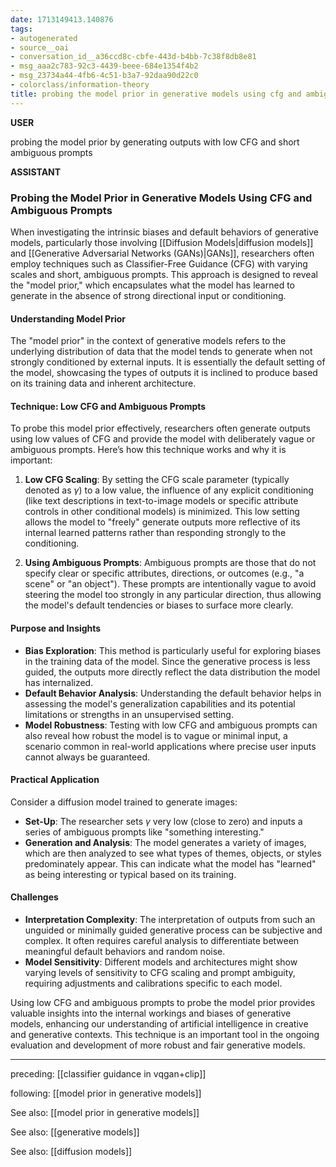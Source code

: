 ```yaml
---
date: 1713149413.140876
tags:
- autogenerated
- source__oai
- conversation_id__a36ccd8c-cbfe-443d-b4bb-7c38f8db8e81
- msg_aaa2c783-92c3-4439-beee-684e1354f4b2
- msg_23734a44-4fb6-4c51-b3a7-92daa90d22c0
- colorclass/information-theory
title: probing the model prior in generative models using cfg and ambiguous prompts
---
```


**USER**

probing the model prior by generating outputs with low CFG and short ambiguous prompts


**ASSISTANT**

### Probing the Model Prior in Generative Models Using CFG and Ambiguous Prompts

When investigating the intrinsic biases and default behaviors of generative models, particularly those involving [[Diffusion Models|diffusion models]] and [[Generative Adversarial Networks (GANs)|GANs]], researchers often employ techniques such as Classifier-Free Guidance (CFG) with varying scales and short, ambiguous prompts. This approach is designed to reveal the "model prior," which encapsulates what the model has learned to generate in the absence of strong directional input or conditioning.

#### Understanding Model Prior

The "model prior" in the context of generative models refers to the underlying distribution of data that the model tends to generate when not strongly conditioned by external inputs. It is essentially the default setting of the model, showcasing the types of outputs it is inclined to produce based on its training data and inherent architecture.

#### Technique: Low CFG and Ambiguous Prompts

To probe this model prior effectively, researchers often generate outputs using low values of CFG and provide the model with deliberately vague or ambiguous prompts. Here’s how this technique works and why it is important:

1. **Low CFG Scaling**: By setting the CFG scale parameter (typically denoted as $\gamma$) to a low value, the influence of any explicit conditioning (like text descriptions in text-to-image models or specific attribute controls in other conditional models) is minimized. This low setting allows the model to "freely" generate outputs more reflective of its internal learned patterns rather than responding strongly to the conditioning.

2. **Using Ambiguous Prompts**: Ambiguous prompts are those that do not specify clear or specific attributes, directions, or outcomes (e.g., "a scene" or "an object"). These prompts are intentionally vague to avoid steering the model too strongly in any particular direction, thus allowing the model's default tendencies or biases to surface more clearly.

#### Purpose and Insights

- **Bias Exploration**: This method is particularly useful for exploring biases in the training data of the model. Since the generative process is less guided, the outputs more directly reflect the data distribution the model has internalized.
- **Default Behavior Analysis**: Understanding the default behavior helps in assessing the model's generalization capabilities and its potential limitations or strengths in an unsupervised setting.
- **Model Robustness**: Testing with low CFG and ambiguous prompts can also reveal how robust the model is to vague or minimal input, a scenario common in real-world applications where precise user inputs cannot always be guaranteed.

#### Practical Application

Consider a diffusion model trained to generate images:

- **Set-Up**: The researcher sets $\gamma$ very low (close to zero) and inputs a series of ambiguous prompts like "something interesting."
- **Generation and Analysis**: The model generates a variety of images, which are then analyzed to see what types of themes, objects, or styles predominately appear. This can indicate what the model has "learned" as being interesting or typical based on its training.

#### Challenges

- **Interpretation Complexity**: The interpretation of outputs from such an unguided or minimally guided generative process can be subjective and complex. It often requires careful analysis to differentiate between meaningful default behaviors and random noise.
- **Model Sensitivity**: Different models and architectures might show varying levels of sensitivity to CFG scaling and prompt ambiguity, requiring adjustments and calibrations specific to each model.

Using low CFG and ambiguous prompts to probe the model prior provides valuable insights into the internal workings and biases of generative models, enhancing our understanding of artificial intelligence in creative and generative contexts. This technique is an important tool in the ongoing evaluation and development of more robust and fair generative models.


---

preceding: [[classifier guidance in vqgan+clip]]  


following: [[model prior in generative models]]

See also: [[model prior in generative models]]


See also: [[generative models]]


See also: [[diffusion models]]